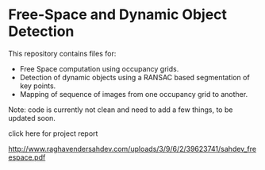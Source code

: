 # Free-Space and Dynamic Object Detection
This repository contains files for:
* Free Space computation using occupancy grids.
* Detection of dynamic objects using a RANSAC based segmentation of key  points.
* Mapping of sequence of images from one occupancy grid to another.

Note: code is currently not clean and need to add a few things, to be updated soon.


click here for project report

http://www.raghavendersahdev.com/uploads/3/9/6/2/39623741/sahdev_freespace.pdf 
